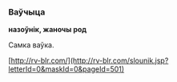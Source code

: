 ### Ваўчыца
**назоўнік, жаночы род**

Самка ваўка.

<a rel="author">[http://rv-blr.com/](http://rv-blr.com/slounik.jsp?letterId=0&maskId=0&pageId=501)</a>
